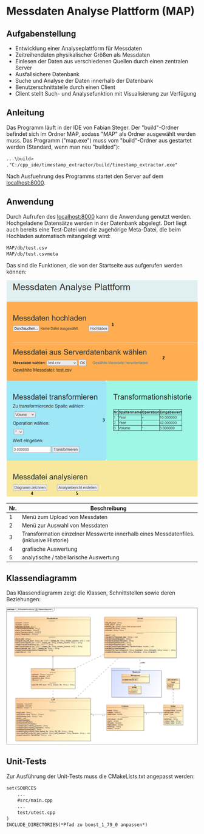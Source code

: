 # Messdaten Analyse Plattform (MAP)

## Aufgabenstellung

- Entwicklung einer Analyseplattform für Messdaten
- Zeitreihendaten physikalischer Größen als Messdaten
- Einlesen der Daten aus verschiedenen Quellen durch einen zentralen Server
- Ausfallsichere Datenbank
- Suche und Analyse der Daten innerhalb der Datenbank
- Benutzerschnittstelle durch einen Client
- Client stellt Such- und Analysefunktion mit Visualisierung zur Verfügung
 

## Anleitung

Das Programm läuft in der IDE von Fabian Steger. Der "build"-Ordner befindet sich im Ordner MAP, sodass "MAP" als Ordner ausgewählt werden muss. Das Programm ("map.exe") muss vom "build"-Ordner aus gestartet werden (Standard, wenn man neu "builded"):
```
...\build> ."C:/cpp_ide/timestamp_extractor/build/timestamp_extractor.exe"
```
Nach Ausfuehrung des Programms startet den Server auf dem [localhost:8000](http://localhost:8000).


## Anwendung

Durch Aufrufen des [localhost:8000](http://localhost:8000) kann die Anwendung genutzt werden. Hochgeladene Datensätze werden in der Datenbank abgelegt. Dort liegt auch bereits eine Test-Datei und die zugehörige Meta-Datei, die beim Hochladen automatisch mitangelegt wird:
```
MAP/db/test.csv
MAP/db/test.csvmeta
```
Das sind die Funktionen, die von der Startseite aus aufgerufen werden können:
<p align="left">
    <img src="./docu/Bild3.PNG" width="700" />
</p>



| Nr. | Beschreibung                                                 |
| ------------ | ------------------------------------------------------------ |
| 1            | Menü zum Upload von Messdaten                                |
| 2            | Menü zur Auswahl von Messdaten                               |
| 3            | Transformation einzelner Messwerte innerhalb eines Messdatenfiles. (inklusive Historie) |
| 4            | grafische Auswertung                                         |
| 5            | analytische / tabellarische Auswertung                       |


## Klassendiagramm

Das Klassendiagramm zeigt die Klassen, Schnittstellen sowie deren Beziehungen:
<p align="center">
    <img src="./docu/classes.png"/>
</p>


## Unit-Tests

Zur Ausführung der Unit-Tests muss die CMakeLists.txt angepasst werden:
```
set(SOURCES
    ...
    #src/main.cpp
    ...
    test/utest.cpp
)
INCLUDE_DIRECTORIES(*Pfad zu boost_1_79_0 anpassen*)
```